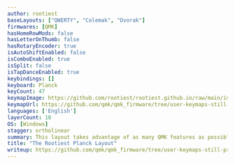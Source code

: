 ```yaml
---
author: rootiest
baseLayouts: ["QWERTY", "Colemak", "Dvorak"]
firmwares: [QMK]
hasHomeRowMods: false
hasLetterOnThumb: false
hasRotaryEncoder: true
isAutoShiftEnabled: false
isComboEnabled: true
isSplit: false
isTapDanceEnabled: true
keybindings: []
keyboard: Planck
keyCount: 47
keymapImage: https://github.com/rootiest/rootiest.github.io/raw/main/img/rootiest-planck_legend.png
keymapUrl: https://github.com/qmk/qmk_firmware/tree/user-keymaps-still-present/keyboards/planck/keymaps/rootiest
languages: ['English']
layerCount: 10
OS: [Windows]
stagger: ortholinear
summary: This layout takes advantage of as many QMK features as possible for a huge complicated beast of a keyboard!
title: "The Rootiest Planck Layout"
writeup: https://github.com/qmk/qmk_firmware/tree/user-keymaps-still-present/keyboards/planck/keymaps/rootiest/readme.md
---
```


